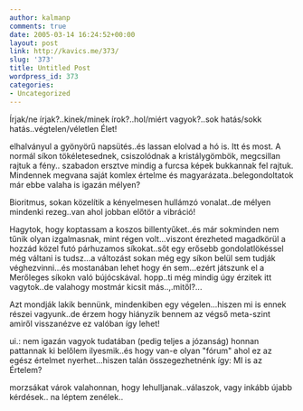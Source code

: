 ```yaml
---
author: kalmanp
comments: true
date: 2005-03-14 16:24:52+00:00
layout: post
link: http://kavics.me/373/
slug: '373'
title: Untitled Post
wordpress_id: 373
categories:
- Uncategorized
---
```


Írjak/ne írjak?..kinek/minek írok?..hol/miért vagyok?..sok hatás/sokk hatás..végtelen/véletlen Élet!




elhalványul a gyönyörű napsütés..és lassan elolvad a hó is. Itt és most. A normál síkon tökéletesednek, csiszolódnak a kristálygömbök, megcsillan rajtuk a fény.. szabadon ersztve mindig a furcsa képek bukkannak fel rajtuk. Mindennek megvana saját komlex értelme és magyarázata..belegondoltatok már ebbe valaha is igazán mélyen?




Bioritmus, sokan közelítik a kényelmesen hullámzó vonalat..de mélyen mindenki rezeg..van ahol jobban előtör a vibráció!




Hagytok, hogy koptassam a koszos billentyűket..és már sokminden nem tűnik olyan izgalmasnak, mint régen volt...viszont érezheted magadkörül a hozzád közel futó párhuzamos síkokat..sőt egy erősebb gondolatlökéssel még váltani is tudsz...a változást sokan még egy síkon belül sem tudják véghezvinni...és mostanában lehet hogy én sem...ezért játszunk el a Merőleges síkokn való bújócskával. hopp..ti még mindig úgy érzitek itt vagytok..de valahogy mostmár kicsit más..,.mitől?...




Azt mondják lakik bennünk, mindenkiben egy végelen...hiszen mi is ennek részei vagyunk..de érzem hogy hiányzik bennem az végső meta-szint amiről visszanézve ez valóban így lehet!




ui.: nem igazán vagyok tudatában (pedig teljes a józanság) honnan pattannak ki belőlem ilyesmik..és hogy van-e olyan "fórum" ahol ez az egész értelmet nyerhet...hiszen talán összegezhetnénk így: MI is az Értelem?




morzsákat várok valahonnan, hogy lehulljanak..válaszok, vagy inkább újabb kérdések.. na léptem zenélek..



